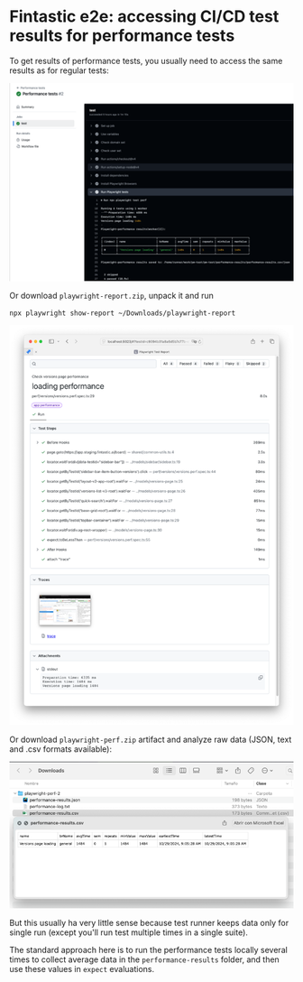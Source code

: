 # Fintastic e2e: accessing CI/CD test results for performance tests

To get results of performance tests, you usually need to access the same results as for regular tests:

![screenshot](img/ci-cd-perf-1.png)

Or download `playwright-report.zip`, unpack it and run

```shell
npx playwright show-report ~/Downloads/playwright-report
```

![screenshot](img/ci-cd-perf-2.png)

Or download `playwright-perf.zip` artifact and analyze raw data (JSON, text and .csv formats available):

![screenshot](img/ci-cd-perf-3.png)

But this usually ha very little sense because test runner keeps data only for single run (except you'll run test
multiple times in a single suite).

The standard approach here is to run the performance tests locally several times to collect average data in
the `performance-results` folder, and then use these values in `expect` evaluations.
